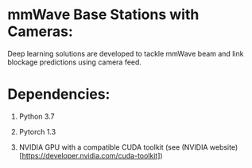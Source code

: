 # mmWave Base Stations with Cameras:
Deep learning solutions are developed to tackle mmWave beam and link blockage predictions using camera feed.

# Dependencies:

1) Python 3.7 

2) Pytorch 1.3

3) NVIDIA GPU with a compatible CUDA toolkit (see (NVIDIA website)[https://developer.nvidia.com/cuda-toolkit])
